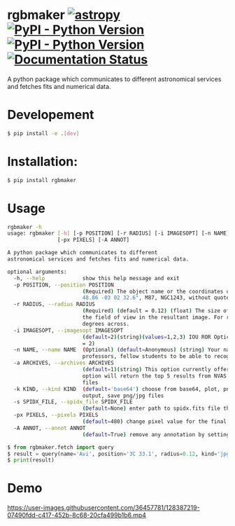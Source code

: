 # rgbmaker  [![astropy](http://img.shields.io/badge/powered%20by-AstroPy-orange.svg?style=flat)](http://www.astropy.org/)   [![PyPI - Python Version](https://img.shields.io/pypi/v/rgbmaker.svg)](https://pypi.org/project/rgbmaker/) [![PyPI - Python Version](https://img.shields.io/pypi/pyversions/rgbmaker)](https://pypi.org/project/rgbmaker/) [![Documentation Status](https://readthedocs.org/projects/rgbmaker/badge/?version=latest)](https://rgbmaker.readthedocs.io/en/latest/?badge=latest)
A python package which communicates to different astronomical services and fetches fits and numerical data.

# Developement
```bash
$ pip install -e .[dev]
```

# Installation:
```bash
$ pip install rgbmaker
```

# Usage
```bash
rgbmaker -h
usage: rgbmaker [-h] [-p POSITION] [-r RADIUS] [-i IMAGESOPT] [-n NAME] [-a ARCHIVES] [-k KIND] [-s SPIDX_FILE]
                [-px PIXELS] [-A ANNOT]

A python package which communicates to different 
astronomical services and fetches fits and numerical data.

optional arguments:
  -h, --help            show this help message and exit
  -p POSITION, --position POSITION
                        (Required) The object name or the coordinates of the object in the FK5 (J2000) system. Ex: "14 09
                        48.86 -03 02 32.6", M87, NGC1243, without quotes.
  -r RADIUS, --radius RADIUS
                        (Required) (default = 0.12) (float) The size of the image in degrees, this size will be used for
                        the field of view in the resultant image. For reference, in the night sky, the moon is about 0.52
                        degrees across.
  -i IMAGESOPT, --imagesopt IMAGESOPT
                        (default=2)(string)(values=1,2,3) IOU ROR Optical (option = 1) Composite Contours on DSS2R (option
                        = 2)
  -n NAME, --name NAME  (Optional) (default=Anonymous) (string) Your name will be displayed on the image enabling mentors,
                        professors, fellow students to be able to recognize your work. Credit is important!
  -a ARCHIVES, --archives ARCHIVES
                        (default=1)(string) This option currently offers access to the NVAS image archive. Selecting this
                        option will return the top 5 results from NVAS (if exists). These can be downloaded as .imfits
                        files
  -k KIND, --kind KIND  (default='base64') choose from base64, plot, png, jpg to show base64 of resultant image, plot on
                        output, save png/jpg files
  -s SPIDX_FILE, --spidx_file SPIDX_FILE
                        (Default=None) enter path to spidx.fits file that contains spectral index data.
  -px PIXELS, --pixels PIXELS
                        (default=480) change pixel value for the final resulatant image.
  -A ANNOT, --annot ANNOT
                        (default=True) remove any annotation by setting this to False.
```

```py
$ from rgbmaker.fetch import query
$ result = query(name='Avi', position='3C 33.1', radius=0.12, kind='jpg')
$ print(result)
```
# Demo


https://user-images.githubusercontent.com/36457781/128387219-07490fdd-c417-452b-8c68-20cfa499b1b6.mp4


